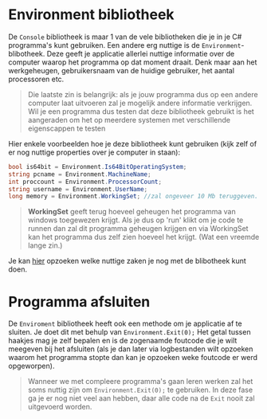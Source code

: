 # Environment bibliotheek

De ``Console`` bibliotheek is maar 1 van de vele bibliotheken die je in je C# programma's kunt gebruiken. Een andere erg nuttige is de ``Environment``-blibotheek. Deze geeft je applicatie allerlei nuttige informatie over de computer waarop het programma op dat moment draait. Denk maar aan het werkgeheugen, gebruikersnaam van de huidige gebruiker, het aantal processoren etc.



> Die laatste zin is belangrijk: als je jouw programma dus op een andere computer laat uitvoeren zal je mogelijk andere informatie verkrijgen. Wil je een programma dus testen dat deze bibliotheek gebruikt is het aangeraden om het op meerdere systemen met verschillende eigenscappen te testen

Hier enkele voorbeelden hoe je deze bibliotheek kunt gebruiken (kijk zelf of er nog nuttige properties over je computer in staan):

```csharp
bool is64bit = Environment.Is64BitOperatingSystem;
string pcname = Environment.MachineName;
int proccount = Environment.ProcessorCount;
string username = Environment.UserName;
long memory = Environment.WorkingSet; //zal ongeveer 10 Mb teruggeven.
```

> **WorkingSet** geeft terug hoeveel geheugen het programma van windows toegewezen krijgt. Als je dus op 'run' klikt om je code te runnen dan zal dit programma geheugen krijgen en via WorkingSet kan het programma dus zelf zien hoeveel het krijgt. (Wat een vreemde lange zin.)

Je kan [hier](https://docs.microsoft.com/en-us/dotnet/api/system.environment?view=netframework-4.8) opzoeken welke nuttige zaken je nog met de blibotheek kunt doen.

# Programma afsluiten

De ``Enviroment`` bibliotheek heeft ook een methode om je applicatie af te sluiten. Je doet dit met behulp van ``Environment.Exit(0);`` Het getal tussen haakjes mag je zelf bepalen en is de zogenaamde foutcode die je wilt meegeven bij het afsluiten (als je dan later via logbestanden wilt opzoeken waarom het programma stopte dan kan je opzoeken weke foutcode er werd opgeworpen).

> Wanneer we met compleere programma's gaan leren werken zal het soms nuttig zijn om ``Environment.Exit(0);`` te gebruiken. In deze fase ga je er nog niet veel aan hebben, daar alle code na de ``Exit`` nooit zal uitgevoerd worden.
